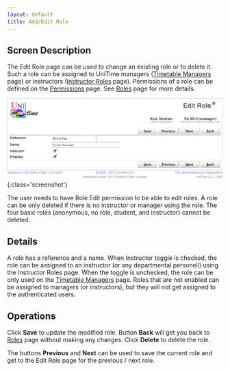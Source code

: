 ```yaml
---
layout: default
title: Add/Edit Role
---
```



## Screen Description

The Edit Role page can be used to change an existing role or to delete it. Such a role can be assigned to UniTime managers ([Timetable Managers](timetable-managers) page) or instructors ([Instructor Roles](instructor-roles) page). Permissions of a role can be defined on the [Permissions](permissions) page. See [Roles](roles) page for more details.

![Edit Role](images/edit-role-1.png){:class='screenshot'}

The user needs to have Role Edit permission to be able to edit roles. A role can be only deleted if there is no instructor or manager using the role. The four basic roles (anonymous, no role, student, and instructor) cannot be deleted.

## Details

A role has a reference and a name. When Instructor toggle is checked, the role can be assigned to an instructor (or any departmental personell) using the Instructor Roles page. When the toggle is unchecked, the role can be only used on the [Timetable Managers](timetable-managers) page. Roles that are not enabled can be assigned to managers (or instructors), but they will not get assigned to the authenticated users.

## Operations

Click **Save** to update the modified role. Button **Back** will get you back to [Roles](roles) page without making any changes. Click **Delete** to delete the role.

The buttons **Previous** and **Next** can be used to save the current role and get to the Edit Role page for the previous / next role.
